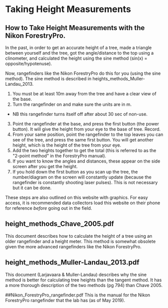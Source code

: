 # Taking Height Measurements

## How to Take Height Measurements with the Nikon ForestryPro.
In the past, in order to get an accurate height of a tree, made a triangle between yourself and the tree, got the angle/distance to the top using a clinometer, and calculated the height using the sine method (sin(x) = opposite/hypotenuse).

Now, rangefinders like the Nikon ForestryPro do this for you (using the sine method). The sine method is described in heights_methods_Muller-Landau_2013.
1. You must be at least 10m away from the tree and have a clear view of the base.
2. Turn the rangefinder on and make sure the units are in m.
- NB this rangefinder turns itself off after about 30 sec of non-use.
3. Point the rangefinder at the base, and press the first button (the power button). It will give the height from your eye to the base of tree. Record.
4. From your same position, point the rangefinder to the top leaves you can see of the tree, and press the same first button. You will get another height, which is the height of the tree from your eye.
5. Add the two heights together to get the total (this is referred to as the "2-point method" in the ForestryPro manual).
6. If you want to know the angles and distances, these appear on the side screen after you get the height.
7. If you hold down the first button as you scan up the tree, the number/diagram on the screen will constantly update (because the rangefinder is constantly shooting laser pulses). This is not necessary but it can be done.

These steps are also outlined on this website with graphics. For easy access, it is recommended data collectors load this website on their phone for reference *before* going out in the field.


## height_methods_Chave_2005.pdf
This document describes how to calculate the height of a tree using an older rangefinder and a height meter. This method is somewhat obsolete given the more advanced rangefinders like the Nikon ForestryPro.

## height_methods_Muller-Landau_2013.pdf
This document (Larjavaara & Muller-Landau) describes why the sine method is better for calculating tree heights than the tangent method. It has a more thorough description of the two methods (pg 794) than Chave 2005.

##Nikon_ForestryPro_rangefinder.pdf
This is the manual for the Nikon ForestryPro rangefinder that the lab has (as of May 2019).